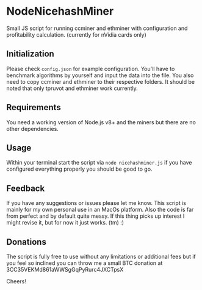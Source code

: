 # NodeNicehashMiner
Small JS script for running ccminer and ethminer with configuration and profitability calculation. (currently for nVidia cards only)

## Initialization

Please check `config.json` for example configuration. You'll have to benchmark algorithms by yourself and input the data into
the file. You also need to copy ccminer and ethminer to their respective folders. It should be noted that only tpruvot and
ethminer work currently.

## Requirements

You need a working version of Node.js v8+ and the miners but there are no other dependencies.

## Usage

Within your terminal start the script via `node nicehashminer.js` if you have configured everything properly you should be good to go.

## Feedback

If you have any suggestions or issues please let me know. This script is mainly for my own personal use in an MacOs platform. Also
the code is far from perfect and by default quite messy. If this thing picks up interest I might revise it, but for now it just works. (tm) :)

## Donations

The script is fully free to use without any limitations or additional fees but if you feel so inclined you can throw me
a small BTC donation at 3CC35VEKMd861aWWSgGqPyRurc4JXCTpsX

Cheers!
